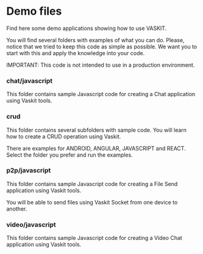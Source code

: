 # Demo files

Find here some demo applications showing how to use VASKIT.

You will find several folders with examples of what you can do.
Please, notice that we tried to keep this code as simple as possible.
We want you to start with this and apply the knowledge into your code.

IMPORTANT: This code is not intended to use in a production environment.

### chat/javascript

This folder contains sample Javascript code for creating a Chat application 
using Vaskit tools. 

### crud

This folder contains several subfolders with sample code. You will learn how to 
create a CRUD operation using Vaskit.

There are examples for ANDROID, ANGULAR, JAVASCRIPT and REACT. Select the folder 
you prefer and run the examples.

### p2p/javascript

This folder contains sample Javascript code for creating a File Send application 
using Vaskit tools. 

You will be able to send files using Vaskit Socket from one device to another.

### video/javascript

This folder contains sample Javascript code for creating a Video Chat application 
using Vaskit tools. 


